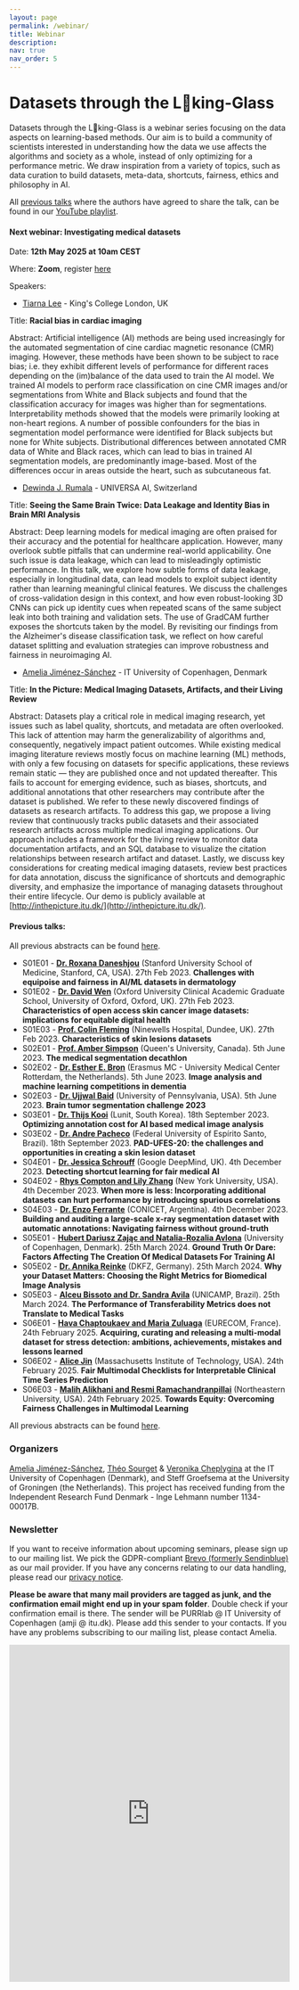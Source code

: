 ```yaml
---
layout: page
permalink: /webinar/
title: Webinar
description: 
nav: true
nav_order: 5
---
```


# Datasets through the L👀king-Glass

Datasets through the L👀king-Glass is a webinar series focusing on the data aspects on learning-based methods. Our aim is to build a community of scientists interested in understanding how the data we use affects the algorithms and society as a whole, instead of only optimizing for a performance metric. We draw inspiration from a variety of topics, such as data curation to build datasets, meta-data, shortcuts, fairness, ethics and philosophy in AI.

All [previous talks](https://medical-datasets.github.io/webinar_talks) where the authors have agreed to share the talk, can be found in our [YouTube playlist](https://www.youtube.com/playlist?list=PL_BSB_M_evSmfj9zSvqYVgTcJFtVdJc3y&jct=73eqNJ8tawTN4k4iARpU2xjGklC4Sg). 

#### Next webinar: Investigating medical datasets 
Date: **12th May 2025 at 10am CEST**

Where: **Zoom**, register [here](https://itucph.zoom.us/meeting/register/-koafnhwR9aR3uhBEPcfag)

Speakers:
* [Tiarna Lee](https://www.kcl.ac.uk/people/tiarna-lee) - King's College London, UK

Title: **Racial bias in cardiac imaging**

Abstract: Artificial intelligence (AI) methods are being used increasingly for the automated segmentation of cine cardiac magnetic resonance (CMR) imaging. However, these methods have been shown to be subject to race bias; i.e. they exhibit different levels of performance for different races depending on the (im)balance of the data used to train the AI model. We trained AI models to perform race classification on cine CMR images and/or segmentations from White and Black subjects and found that the classification accuracy for images was higher than for segmentations. Interpretability methods showed that the models were primarily looking at non-heart regions. A number of possible confounders for the bias in segmentation model performance were identified for Black subjects but none for White subjects. Distributional differences between annotated CMR data of White and Black races, which can lead to bias in trained AI segmentation models, are predominantly image-based. Most of the differences occur in areas outside the heart, such as subcutaneous fat. 

* [Dewinda J. Rumala](https://djrumala.github.io/) - UNIVERSA AI, Switzerland

Title: **Seeing the Same Brain Twice: Data Leakage and Identity Bias in Brain MRI Analysis**

Abstract: Deep learning models for medical imaging are often praised for their accuracy and the potential for healthcare application. However, many overlook subtle pitfalls that can undermine real-world applicability. One such issue is data leakage, which can lead to misleadingly optimistic performance. In this talk, we explore how subtle forms of data leakage, especially in longitudinal data, can lead models to exploit subject identity rather than learning meaningful clinical features. We discuss the challenges of cross-validation design in this context, and how even robust-looking 3D CNNs can pick up identity cues when repeated scans of the same subject leak into both training and validation sets. The use of GradCAM further exposes the shortcuts taken by the model. By revisiting our findings from the Alzheimer's disease classification task, we reflect on how careful dataset splitting and evaluation strategies can improve robustness and fairness in neuroimaging AI.

* [Amelia Jiménez-Sánchez](https://ameliajimenez.github.io/) - IT University of Copenhagen, Denmark

Title: **In the Picture: Medical Imaging Datasets, Artifacts, and their Living Review**

Abstract: Datasets play a critical role in medical imaging research, yet issues such as label quality, shortcuts, and metadata are often overlooked. This lack of attention may harm the generalizability of algorithms and, consequently, negatively impact patient outcomes. While existing medical imaging literature reviews mostly focus on machine learning (ML) methods, with only a few focusing on datasets for specific applications, these reviews remain static — they are published once and not updated thereafter. This fails to account for emerging evidence, such as biases, shortcuts, and additional annotations that other researchers may contribute after the dataset is published. We refer to these newly discovered findings of datasets as research artifacts. To address this gap, we propose a living review that continuously tracks public datasets and their associated research artifacts across multiple medical imaging applications. Our approach includes a framework for the living review to monitor data documentation artifacts, and an SQL database to visualize the citation relationships between research artifact and dataset. Lastly, we discuss key considerations for creating medical imaging datasets, review best practices for data annotation, discuss the significance of shortcuts and demographic diversity, and emphasize the importance of managing datasets throughout their entire lifecycle. Our demo is publicly available at [http://inthepicture.itu.dk/](http://inthepicture.itu.dk/).


#### Previous talks:
All previous abstracts can be found [here](https://medical-datasets.github.io/webinar_talks). 
* S01E01 - **[Dr. Roxana Daneshjou](https://youtu.be/zLxYUtToXGg)** (Stanford University School of Medicine, Stanford, CA, USA). 27th Feb 2023. **Challenges with equipoise and fairness in AI/ML datasets in dermatology**
* S01E02 - **[Dr. David Wen](https://youtu.be/E4inBrMLVog)** (Oxford University Clinical Academic Graduate School, University of Oxford, Oxford, UK). 27th Feb 2023. **Characteristics of open access skin cancer image datasets: implications for equitable digital health**
* S01E03 - **[Prof. Colin Fleming](https://youtu.be/MlBxlL5WUuU)** (Ninewells Hospital, Dundee, UK). 27th Feb 2023. **Characteristics of skin lesions datasets**
* S02E01 - **[Prof. Amber Simpson](https://www.youtube.com/watch?v=2sbWrXO6gAc&list=PL_BSB_M_evSmfj9zSvqYVgTcJFtVdJc3y&index=3)** (Queen's University, Canada). 5th June 2023. **The medical segmentation decathlon**
* S02E02 - **[Dr. Esther E. Bron](https://www.youtube.com/watch?v=pYl9bBcQA-M&list=PL_BSB_M_evSmfj9zSvqYVgTcJFtVdJc3y&index=4)** (Erasmus MC - University Medical Center Rotterdam, the Netherlands). 5th June 2023. **Image analysis and machine learning competitions in dementia**
* S02E03 - **[Dr. Ujjwal Baid](https://www.youtube.com/watch?v=_RlcKW0sZ80&list=PL_BSB_M_evSmfj9zSvqYVgTcJFtVdJc3y&index=5)** (University of Pennsylvania, USA). 5th June 2023. **Brain tumor segmentation challenge 2023**
* S03E01 - **[Dr. Thijs Kooi](https://youtu.be/qhAYUfQlYfo)** (Lunit, South Korea). 18th September 2023. **Optimizing annotation cost for AI based medical image analysis**
* S03E02 - **[Dr. Andre Pacheco](https://youtu.be/q-DBwWZejMY)** (Federal University of Espírito Santo, Brazil). 18th September 2023. **PAD-UFES-20: the challenges and opportunities in creating a skin lesion dataset**
* S04E01 - **[Dr. Jessica Schrouff](https://youtu.be/-jxId9lxqXM?si=5NaHu1a8WcKfFBaK)** (Google DeepMind, UK). 4th December 2023. **Detecting shortcut learning for fair medical AI**
* S04E02 - **[Rhys Compton and Lily Zhang](https://youtu.be/hVM2PNsXPhM?si=JJR_8Ve-9tPISBQJ)** (New York University, USA). 4th December 2023. **When more is less: Incorporating additional datasets can hurt performance by introducing spurious correlations**
* S04E03 - **[Dr. Enzo Ferrante](https://youtu.be/3MOb1jzZXKc?si=z5P4mwPq1owG6jZH)** (CONICET, Argentina). 4th December 2023. **Building and auditing a large-scale x-ray segmentation dataset with automatic annotations: Navigating fairness without ground-truth**
* S05E01 - **[Hubert Dariusz Zając and Natalia-Rozalia Avlona](https://youtu.be/cl1-pR9P0vQ?si=2VNBkjS8wNvoJVig)** (University of Copenhagen, Denmark). 25th March 2024. **Ground Truth Or Dare: Factors Affecting The Creation Of Medical Datasets For Training AI**
* S05E02 - **[Dr. Annika Reinke](https://youtu.be/OZheNn-DXp4?si=oLvXayZ_l-LTaDu4)** (DKFZ, Germany). 25th March 2024. **Why your Dataset Matters: Choosing the Right Metrics for Biomedical Image Analysis**
* S05E03 - **[Alceu Bissoto and Dr. Sandra Avila](https://youtu.be/1gbeopshZiE?si=RubHQI-KAJcxjTLG)** (UNICAMP, Brazil). 25th March 2024. **The Performance of Transferability Metrics does not Translate to Medical Tasks**
* S06E01 - **[Hava Chaptoukaev and Maria Zuluaga](https://www.youtube.com/watch?v=M0Q6oYoc6gI)** (EURECOM, France). 24th February 2025. **Acquiring, curating and releasing a multi-modal dataset for stress detection: ambitions, achievements, mistakes and lessons learned**
* S06E02 - **[Alice Jin](https://www.youtube.com/watch?v=1C-xwCbgUPc)** (Massachusetts Institute of Technology, USA). 24th February 2025. **Fair Multimodal Checklists for Interpretable Clinical Time Series Prediction**
* S06E03 - **[Malih Alikhani and Resmi Ramachandranpillai](https://www.youtube.com/watch?v=mk93Asdv_LU)** (Northeastern University, USA). 24th February 2025. **Towards Equity: Overcoming Fairness Challenges in Multimodal Learning**

All previous abstracts can be found [here](https://medical-datasets.github.io/webinar_talks). 

### Organizers
[Amelia Jiménez-Sánchez](https://ameliajimenez.github.io), [Théo Sourget](https://tsourget.fr/) & [Veronika Cheplygina](https://veronikach.com) at the IT University of Copenhagen (Denmark), and Steff Groefsema at the University of Groningen (the Netherlands). This project has received funding from the Independent Research Fund Denmark - Inge Lehmann number 1134-00017B.

### Newsletter
If you want to receive information about upcoming seminars, please sign up to our mailing list. We pick the GDPR-compliant [Brevo (formerly Sendinblue)](https://www.brevo.com) as our mail provider. If you have any concerns relating to our data handling, please read our [privacy notice](https://medical-datasets.github.io/privacy-notice/).

**Please be aware that many mail providers are tagged as junk, and the confirmation email might end up in your spam folder**. Double check if your confirmation email is there. The sender will be PURRlab @ IT University of Copenhagen (amji @ itu.dk). Please add this sender to your contacts. If you have any problems subscribing to our mailing list, please contact Amelia.

<iframe width="540" height="605" src="https://d38ce30a.sibforms.com/serve/MUIEAPSRZjlFAdfMz8MsZO53v-A_vcHHQocx0NLiINtS4SpGngY-yCP3vJmtqARnIWjToJZv00KQeUrPlREILOYNuPOQq8l9WoXu6Qls_6IvXBWDCH_1qRu5Ef7LUhHYLSHoD-t0KNhf9Hu_6frv5Mdmr1UwyYt__pIObhWMU1EIpyqZ-D4T0PAPI79wxYR-knKueJF4WmOAmptH" frameborder="0" scrolling="auto" allowfullscreen style="display: block;margin-left: auto;margin-right: auto;max-width: 100%;"></iframe>
